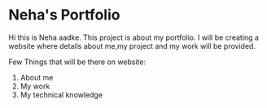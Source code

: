 # Neha's Portfolio

Hi this is Neha aadke.
This project is about my portfolio.
I will be creating a website where details about me,my project and my work will be provided.

Few Things that will be there on website:
1. About me
1. My work
1. My technical knowledge 